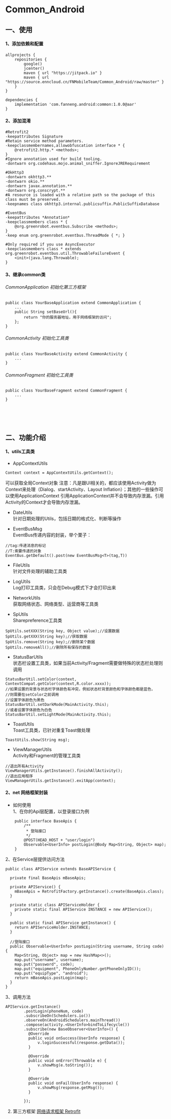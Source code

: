 # Common_Android
## 一、使用
#### 1、添加依赖和配置
```
allprojects {
    repositories {
        google()
        jcenter()
        maven { url "https://jitpack.io" }
        maven { url "https://source.enncloud.cn/FNMobileTeam/Common_Android/raw/master" }
    }
}
```
```
dependencies {
    implementation 'com.fanneng.android:common:1.0.0@aar'
}
```

#### 2、添加混淆
```
#Retrofit2
-keepattributes Signature
#Retain service method parameters.
-keepclassmembernames,allowobfuscation interface * {
    @retrofit2.http.* <methods>;
}
#Ignore annotation used for build tooling.
-dontwarn org.codehaus.mojo.animal_sniffer.IgnoreJRERequirement

#OkHttp3
-dontwarn okhttp3.**
-dontwarn okio.**
-dontwarn javax.annotation.**
-dontwarn org.conscrypt.**
#A resource is loaded with a relative path so the package of this class must be preserved.
-keepnames class okhttp3.internal.publicsuffix.PublicSuffixDatabase

#EventBus
-keepattributes *Annotation*
-keepclassmembers class * {
    @org.greenrobot.eventbus.Subscribe <methods>;
}
-keep enum org.greenrobot.eventbus.ThreadMode { *; }

#Only required if you use AsyncExecutor
-keepclassmembers class * extends org.greenrobot.eventbus.util.ThrowableFailureEvent {
    <init>(java.lang.Throwable);
}
```
#### 3、继承common类
###### CommonApplication 初始化第三方框架
```
public class YourBaseApplication extend CommonApplication {
    ...
    public String setBaseUrl(){
        return "你的服务器地址，用于网络框架的访问";
    };
}
```
###### CommonActivity 初始化工具类
```
public class YourBaseActivity extend CommonActivity {
    ...
}
```
###### CommonFragment 初始化工具类
```
public class YourBaseFragment extend CommonFragment {
    ...
}
```

<br><br><br>

## 二、功能介绍
#### 1、utils工具类

* AppContextUtils
```
Context context = AppContextUtils.getContext();
```
可以获取全局Context对象
注意：凡是跟UI相关的，都应该使用Activity做为Context来处理（Dialog、startActivity、Layout Inflation）；其他的一些操作可以使用ApplicationContext
引用ApplicationContext并不会导致内存泄漏。引用Activity的Context才会导致内存泄漏。


* DateUtils<br>
针对日期处理的Utils，包括日期的格式化、判断等操作


* EventBusMsg<br>
EventBus传递内容的封装，举个栗子：
```
//tag:传递消息的标记
//T:索要传递的对象
EventBus.getDefault().post(new EventBusMsg<T>(tag,T))
```


* FileUtils<br>
针对文件处理的辅助工具类


* LogUtils<br>
Log打印工具类，只会在Debug模式下才会打印出来


* NetworkUtils<br>
获取网络状态、网络类型、运营商等工具类


* SpUtils<br>
Sharepreference工具类
```
SpUtils.setXXX(String key, Object value);//设置数据
SpUtils.getXXX(String key);//获取数据
SpUtils.remove(String key);//删除某个数据
SpUtils.removeAll();//删除所有保存的数据
```


* StatusBarUtils<br>
状态栏设置工具类，如果当前Activity/Fragment需要做特殊的状态栏处理则调用
```
StatusBarUtil.setColor(context, ContextCompat.getColor(context,R.color.xxxx));
//如果设置的背景与状态栏字体颜色有冲突，例如状态栏背景颜色和字体颜色都是蓝色，
//则需要在setColor之前调用
//设置字体颜色为黑色
StatusBarUtil.setDarkMode(MainActivity.this);
//或者设置字体颜色为白色
StatusBarUtil.setLightMode(MainActivity.this);
```


* ToastUtils<br>
Toast工具类，已针对重复Toast做处理
```
ToastUtils.show(String msg);
```


* ViewManagerUtils<br>
Activity和Fragment的管理工具类
```
//退出所有Activity
ViewManagerUtils.getInstance().finishAllActivity();
//退出应用程序
ViewManagerUtils.getInstance().exitApp(context);
```

#### 2、net 网络框架封装
* 如何使用<br>
1、在你的Api层配置，以登录接口为例
```
    public interface BaseApis {
        /**
         * 登陆接口
         */
        @POST(HEAD_HOST + "user/login")
        Observable<UserInfo> postLogin(@Body Map<String, Object> map);
    }
```

2、在Service层提供访问方法
```
public class APIService extends BaseAPIService {

  private final BaseApis mBaseApis;

  private APIService() {
    mBaseApis = RetrofitFactory.getInstance().create(BaseApis.class);
  }

  private static class APIServiceHolder {
    private static final APIService INSTANCE = new APIService();
  }

  public static final APIService getInstance() {
    return APIServiceHolder.INSTANCE;
  }

  //登陆接口
  public Observable<UserInfo> postLogin(String username, String code) {
    Map<String, Object> map = new HashMap<>();
    map.put("username", username);
    map.put("password", code);
    map.put("equipment", PhoneOnlyNumber.getPhoneOnlyID());
    map.put("equipType", "android");
    return mBaseApis.postLogin(map);
  }
}
```

3、调用方法
```
APIService.getInstance()
        .postLogin(phoneNum, code)
        .subscribeOn(Schedulers.io())
        .observeOn(AndroidSchedulers.mainThread())
        .compose(activity.<UserInfo>bindToLifecycle())
        .subscribe(new BaseObserver<UserInfo>() {
          @Override
          public void onSuccess(UserInfo response) {
              v.loginSuccessful(response.getData());
          }

          @Override
          public void onError(Throwable e) {
              v.showMsg(e.toString());
          }

          @Override
          public void onFail(UserInfo response) {
              v.showMsg(response.getMsg());
          }

        });
```



2. 第三方框架
[网络请求框架 Retrofit](https://github.com/square/retrofit)